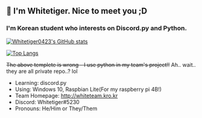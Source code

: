 ## 👋 I'm Whitetiger. Nice to meet you ;D
### I'm Korean student who interests on Discord.py and Python.

[![Whitetiger0423's GitHub stats](https://github-readme-stats.vercel.app/api?username=whitetiger0423&count_private=true&show_icons=true&bg_color=111111&hide_border=true&title_color=ffffff&include_all_commits=true&custom_title=Whitetiger%27s%20GitHub%20Stats&text_color=ffffff)](https://github.com/whitetiger0423)

[![Top Langs](https://github-readme-stats.vercel.app/api/top-langs?username=whitetiger0423&count_private=true&show_icons=true&bg_color=111111&hide_border=true&title_color=ffffff&include_all_commits=true&custom_title=Whitetiger%27s%20GitHub%20Stats&text_color=ffffff)](https://github.com/whitetiger0423)

~~The above templete is wrong - I use python in my team's project!!~~ Ah.. wait..  they are all private repo..? lol

- Learning: discord.py
- Using: Windows 10, Raspbian Lite(For my raspberry pi 4B!)
- Team Homepage: <http://whiteteam.kro.kr>
- Discord: Whitetiger#5230
- Pronouns: He/Him or They/Them


<!--
**Whitetiger0423/Whitetiger0423** is a ✨ _special_ ✨ repository because its `README.md` (this file) appears on your GitHub profile.

Here are some ideas to get you started:

- 🔭 I’m currently working on ...
- 🌱 I’m currently learning ...
- 👯 I’m looking to collaborate on ...
- 🤔 I’m looking for help with ...
- 💬 Ask me about ...
- 📫 How to reach me: ...
- 😄 Pronouns: ...
- ⚡ Fun fact: ...
-->
